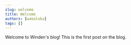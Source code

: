 ```yaml
---
slug: welcome
title: Welcome
authors: [wakaloka]
tags: []
---
```


Welcome to Winden's blog! This is the first post on the blog.